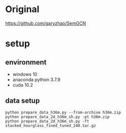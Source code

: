 # Original
https://github.com/garyzhao/SemGCN

# setup
## environment
- windows 10
- anaconda python 3.7.9
- cuda 10.2

## data setup
```
python prepare_data_h36m.py --from-archive h36m.zip
python prepare_data_2d_h36m_sh.py -pt h36m.zip
python prepare_data_2d_h36m_sh.py -ft stacked_hourglass_fined_tuned_240.tar.gz
```
